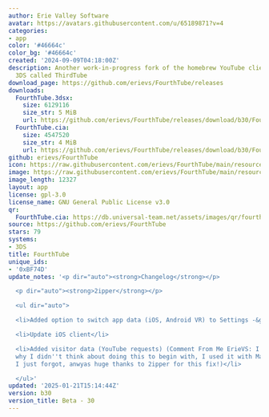 ```yaml
---
author: Erie Valley Software
avatar: https://avatars.githubusercontent.com/u/65189871?v=4
categories:
- app
color: '#46664c'
color_bg: '#46664c'
created: '2024-09-09T04:18:00Z'
description: Another work-in-progress fork of the homebrew YouTube client for the
  3DS called ThirdTube
download_page: https://github.com/erievs/FourthTube/releases
downloads:
  FourthTube.3dsx:
    size: 6129116
    size_str: 5 MiB
    url: https://github.com/erievs/FourthTube/releases/download/b30/FourthTube.3dsx
  FourthTube.cia:
    size: 4547520
    size_str: 4 MiB
    url: https://github.com/erievs/FourthTube/releases/download/b30/FourthTube.cia
github: erievs/FourthTube
icon: https://raw.githubusercontent.com/erievs/FourthTube/main/resource/icon.png
image: https://raw.githubusercontent.com/erievs/FourthTube/main/resource/banner.png
image_length: 12327
layout: app
license: gpl-3.0
license_name: GNU General Public License v3.0
qr:
  FourthTube.cia: https://db.universal-team.net/assets/images/qr/fourthtube-cia.png
source: https://github.com/erievs/FourthTube
stars: 79
systems:
- 3DS
title: FourthTube
unique_ids:
- '0xBF74D'
update_notes: '<p dir="auto"><strong>Changelog</strong></p>

  <p dir="auto"><strong>2ipper</strong></p>

  <ul dir="auto">

  <li>Added option to switch app data (iOS, Android VR) to Settings -&gt; Advanced</li>

  <li>Update iOS client</li>

  <li>Added visitor data (YouTube requests) (Comment From Me ErieVS: I have no idea
  why I didn''t think about doing this to begin with, I used it with MangoTube, guess
  I just forgot, anwyas huge thanks to 2ipper for this fix!)</li>

  </ul>'
updated: '2025-01-21T15:14:44Z'
version: b30
version_title: Beta - 30
---
```

